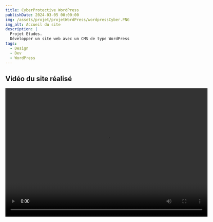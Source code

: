 ```yaml
---
title: CyberProtective WordPress
publishDate: 2024-03-05 00:00:00
img: /assets/projet/projetWordPress/wordpressCyber.PNG
img_alt: Accueil du site
description: |
  Projet Etudes.
  Développer un site web avec un CMS de type WordPress
tags:
  - Design
  - Dev
  - WordPress
---
```

## Vidéo du site réalisé

<video width="630" height="400" controls>
  <source src="/assets/projet/projetWordPress/Se%20connecter%20‹%20CyberProtective%20—%20WordPress%20—%20Mozilla%20Firefox%202024-03-05%2011-36-59.mp4" type="video/mp4">
</video>

